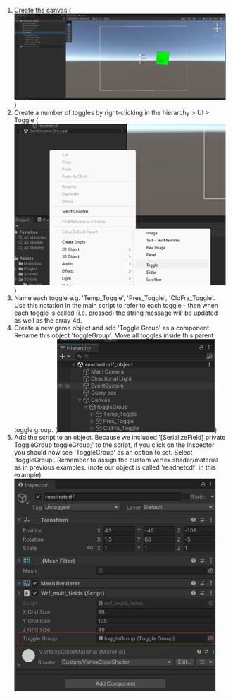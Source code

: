1. Create the canvas (![canvas](./images/MultipleFields/canvas.png))
2. Create a number of toggles by right-clicking in the hierarchy > UI > Toggle (![toggle_creation](./images/MultipleFields/toggle_creation.png))
3. Name each toggle e.g. 'Temp_Toggle', 'Pres_Toggle', 'CldFra_Toggle'. Use this notation in the main script to refer to each toggle - then when each toggle is called (i.e. pressed) the string message will be updated as well as the array_4d.
4. Create a new game object and add 'Toggle Group' as a component. Rename this object 'toggleGroup'. Move all toggles inside this parent toggle group. (![toggle_group](./images/MultipleFields/toggle_group.png))
5. Add the script to an object. Because we included '[SerializeField] private ToggleGroup toggleGroup;' to the script, if you click on the Inspector you should now see 'ToggleGroup' as an option to set. Select 'toggleGroup'. Remember to assign the custom vertex shader/material as in previous examples. (note our object is called 'readnetcdf' in this example)
![set_toggle_group](./images/MultipleFields/set_toggle_group.png)